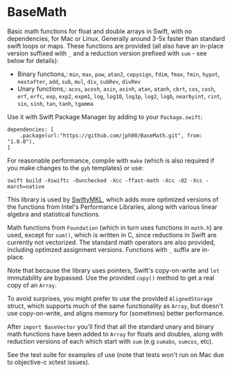 # BaseMath

Basic math functions for float and double arrays in Swift, with no dependencies, for Mac or Linux. Generally around 3-5x faster than standard swift loops or maps. These functions are provided (all also have an in-place version suffixed with `_` and a reduction version prefixed with `sum` - see below for details):

- Binary functions,: `min`, `max`, `pow`, `atan2`, `copysign`, `fdim`, `fmax`, `fmin`, `hypot`, `nextafter`, `add`, `sub`, `mul`, `div`, `subRev`, `divRev`
- Unary functions,: `acos`, `acosh`, `asin`, `asinh`, `atan`, `atanh`, `cbrt`, `cos`, `cosh`, `erf`, `erfc`, `exp`, `exp2`, `expm1`, `log`, `log10`, `log1p`, `log2`, `logb`, `nearbyint`, `rint`, `sin`, `sinh`, `tan`, `tanh`, `tgamma`

Use it with Swift Package Manager by adding to your `Package.swift`:

    dependencies: [
        .package(url:"https://github.com/jph00/BaseMath.git", from: "1.0.0"),
    ]

For reasonable performance, compile with `make` (which is also required if you make changes to the `gyb` templates) or use:

    swift build -Xswiftc -Ounchecked -Xcc -ffast-math -Xcc -O2 -Xcc -march=native

This library is used by [SwiftyMKL](https://github.com/jph00/SwiftyMKL), which adds more optimized versions of the functions from Intel's Performance Libraries, along with various linear algebra and statistical functions.

Math functions from `Foundation` (which in turn uses functions in `math.h`) are used, except for `sum()`, which is written in C, since reductions in Swift are currently not vectorized. The standard math operators are also provided, including optimzed assignment versions. Functions with `_` suffix are in-place.

Note that because the library uses pointers, Swift's copy-on-write and `let` immutability are bypassed. Use the provided `copy()` method to get a real copy of an `Array`.

To avoid surprises, you might prefer to use the provided `AlignedStorage` struct, which supports much of the same functionality as `Array`, but doesn't use copy-on-write, and aligns memory for (sometimes) better performance.

After `import BaseVector` you'll find that all the standard unary and binary math functions have been added to `Array` for floats and doubles, along with reduction versions of each which start with `sum` (e.g `sumabs`, `sumcos`, etc).

See the test suite for examples of use (note that tests won't run on Mac due to objective-c xctest issues).
